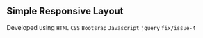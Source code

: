## Simple Responsive Layout 
Developed using `HTML` `CSS` `Bootsrap` `Javascript` `jquery`
`fix/issue-4`
